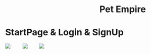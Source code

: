 # &nbsp;&nbsp;&nbsp;&nbsp;&nbsp;&nbsp;&nbsp;&nbsp;&nbsp;&nbsp;&nbsp;&nbsp;&nbsp;&nbsp;&nbsp;&nbsp;&nbsp;&nbsp;&nbsp;&nbsp;&nbsp;&nbsp;&nbsp;&nbsp;&nbsp;&nbsp;&nbsp;&nbsp;&nbsp;&nbsp;&nbsp;&nbsp;&nbsp;&nbsp;&nbsp;&nbsp;&nbsp;&nbsp;&nbsp;&nbsp;&nbsp;&nbsp;&nbsp;&nbsp; Pet Empire
# StartPage & Login & SignUp
<img src="https://i.ibb.co/hKv29Yf/Splash.jpg">&nbsp; &nbsp;&nbsp;&nbsp;&nbsp;&nbsp;&nbsp;&nbsp;&nbsp;<img src="https://i.ibb.co/QJww0bm/SignIn.jpg">&nbsp; &nbsp;&nbsp;&nbsp;&nbsp;&nbsp;&nbsp;
<img src="https://i.ibb.co/Xbz0jrR/SignUp.jpg">

